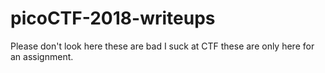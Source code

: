 # picoCTF-2018-writeups
Please don't look here these are bad I suck at CTF these are only here for an assignment.
